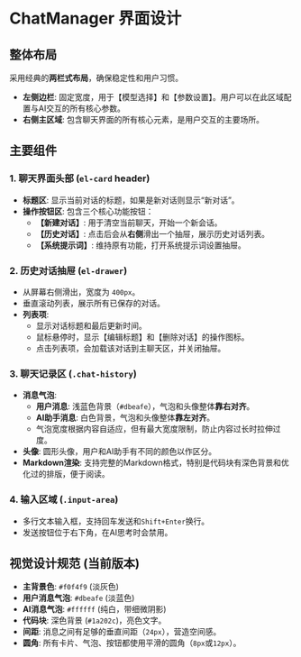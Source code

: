 # ChatManager 界面设计

## 整体布局

采用经典的**两栏式布局**，确保稳定性和用户习惯。

- **左侧边栏**: 固定宽度，用于【模型选择】和【参数设置】。用户可以在此区域配置与AI交互的所有核心参数。
- **右侧主区域**: 包含聊天界面的所有核心元素，是用户交互的主要场所。

## 主要组件

### 1. 聊天界面头部 (`el-card` header)

- **标题区**: 显示当前对话的标题，如果是新对话则显示“新对话”。
- **操作按钮区**: 包含三个核心功能按钮：
    - **【新建对话】**: 用于清空当前聊天，开始一个新会话。
    - **【历史对话】**: 点击后会从**右侧**滑出一个抽屉，展示历史对话列表。
    - **【系统提示词】**: 维持原有功能，打开系统提示词设置抽屉。

### 2. 历史对话抽屉 (`el-drawer`)

- 从屏幕右侧滑出，宽度为 `400px`。
- 垂直滚动列表，展示所有已保存的对话。
- **列表项**: 
    - 显示对话标题和最后更新时间。
    - 鼠标悬停时，显示【编辑标题】和【删除对话】的操作图标。
    - 点击列表项，会加载该对话到主聊天区，并关闭抽屉。

### 3. 聊天记录区 (`.chat-history`)

- **消息气泡**: 
    - **用户消息**: 浅蓝色背景（`#dbeafe`），气泡和头像整体**靠右对齐**。
    - **AI助手消息**: 白色背景，气泡和头像整体**靠左对齐**。
    - 气泡宽度根据内容自适应，但有最大宽度限制，防止内容过长时拉伸过度。
- **头像**: 圆形头像，用户和AI助手有不同的颜色以作区分。
- **Markdown渲染**: 支持完整的Markdown格式，特别是代码块有深色背景和优化过的排版，便于阅读。

### 4. 输入区域 (`.input-area`)

- 多行文本输入框，支持回车发送和`Shift+Enter`换行。
- 发送按钮位于右下角，在AI思考时会禁用。

## 视觉设计规范 (当前版本)

- **主背景色**: `#f0f4f9` (淡灰色)
- **用户消息气泡**: `#dbeafe` (淡蓝色)
- **AI消息气泡**: `#ffffff` (纯白，带细微阴影)
- **代码块**: 深色背景 (`#1a202c`)，亮色文字。
- **间距**: 消息之间有足够的垂直间距（`24px`），营造空间感。
- **圆角**: 所有卡片、气泡、按钮都使用平滑的圆角（`8px`或`12px`）。
